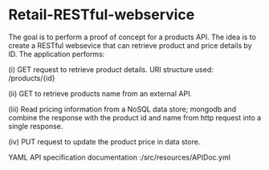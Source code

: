 # Retail-RESTful-webservice

The goal is to perform a proof of concept for a products API. The idea is to create a RESTful websevice  that can retrieve product and price details by ID. 
The application performs:

(i) GET request to retrieve product details. 
	  URI structure used: /products/{id}

(ii) GET to retrieve products name from an external API.

(iii) Read pricing information from a NoSQL data store; mongodb and combine the response with the product id and name from 
      http request into a single response.
      
(iv) PUT request to update the product price in data store.

YAML API specification documentation :/src/resources/APIDoc.yml
